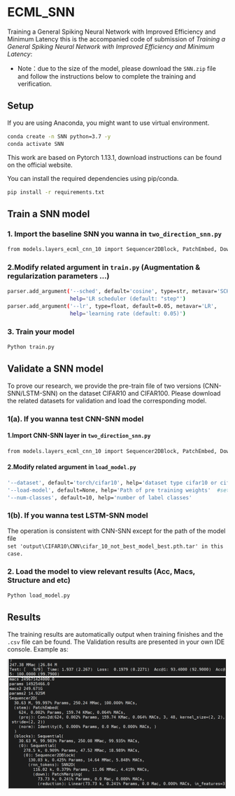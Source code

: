 # ECML_SNN
Training a General Spiking Neural Network with Improved Efficiency and Minimum Latency
this is the accompanied code of submission of *Training a General Spiking Neural Network with Improved Efficiency and Minimum Latency*:
* Note：due to the size of the model, please download the ```SNN.zip``` file and follow the instructions below to complete the training and verification.
## Setup
If you are using Anaconda, you might want to use virtual environment.
```bash
conda create -n SNN python=3.7 -y
conda activate SNN
```
This work are based on Pytorch 1.13.1, download instructions can be found on the official website.

You can install the required dependencies using pip/conda.
```bash
pip install -r requirements.txt
```
## Train a SNN model
### 1. Import the baseline SNN you wanna in ```two_direction_snn.py```
```bash
from models.layers_ecml_cnn_10 import Sequencer2DBlock, PatchEmbed, Downsample2D,SNN2D,PatchMerging
```
### 2.Modify related argument in ```train.py```  (Augmentation & regularization parameters ...)
```bash
parser.add_argument('--sched', default='cosine', type=str, metavar='SCHEDULER',
                    help='LR scheduler (default: "step"')
parser.add_argument('--lr', type=float, default=0.05, metavar='LR',
                    help='learning rate (default: 0.05)')
```
### 3. Train your model
```bash
Python train.py
```
## Validate a SNN model
To prove our research, we provide the pre-train file of two versions (CNN-SNN/LSTM-SNN) on the dataset CIFAR10 and CIFAR100.
Please download the related datasets for validation and load the corresponding model.
### 1(a). If you wanna test CNN-SNN model
#### 1.Import CNN-SNN layer in ```two_direction_snn.py```
```bash
from models.layers_ecml_cnn_10 import Sequencer2DBlock, PatchEmbed, Downsample2D,SNN2D,PatchMerging
```
#### 2.Modify related argument in ```load_model.py```
```bash
'--dataset', default='torch/cifar10', help='dataset type cifar10 or cifar100'
'--load-model', default=None, help='Path of pre training weights'  #set 'output\CIFAR10\CNN\model_best.pth.tar' for this case.
'--num-classes', default=10, help='number of label classes'
```
### 1(b). If you wanna test LSTM-SNN model
The operation is consistent with CNN-SNN except for the path of the model file  
```set 'output\CIFAR10\CNN\cifar_10_not_best_model_best.pth.tar' in this case.```
### 2. Load the model to view relevant results (Acc, Macs, Structure and etc)
```bash
Python load_model.py
```
## Results
The training results are automatically output when training finishes and the ```.csv``` file can be found.
The Validation results are presented in your own IDE console.
Example as:

<img src="properties/figure/ACC.png" title="Validation accuracy" width=500>
<img src="properties/figure/MAC.png" title="Validation accuracy" width=500>
